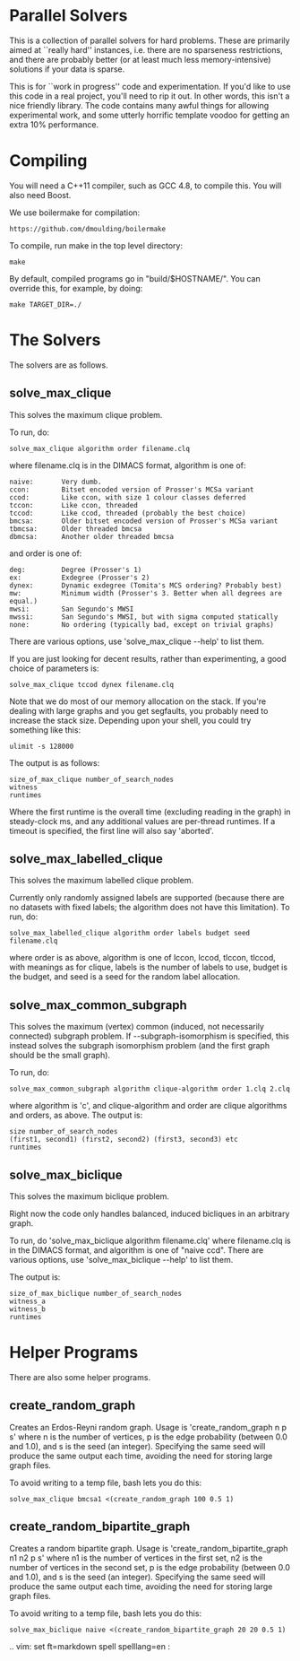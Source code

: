 Parallel Solvers
================

This is a collection of parallel solvers for hard problems. These are primarily
aimed at ``really hard'' instances, i.e. there are no sparseness restrictions,
and there are probably better (or at least much less memory-intensive)
solutions if your data is sparse.

This is for ``work in progress'' code and experimentation. If you'd like to use
this code in a real project, you'll need to rip it out. In other words, this
isn't a nice friendly library. The code contains many awful things for allowing
experimental work, and some utterly horrific template voodoo for getting an
extra 10% performance.

Compiling
=========

You will need a C++11 compiler, such as GCC 4.8, to compile this. You will also
need Boost.

We use boilermake for compilation:

    https://github.com/dmoulding/boilermake

To compile, run make in the top level directory:

    make

By default, compiled programs go in "build/$HOSTNAME/". You can override this,
for example, by doing:

    make TARGET_DIR=./

The Solvers
===========

The solvers are as follows.

solve_max_clique
----------------

This solves the maximum clique problem.

To run, do:

    solve_max_clique algorithm order filename.clq

where filename.clq is in the DIMACS format, algorithm is one of:

    naive:       Very dumb.
    ccon:        Bitset encoded version of Prosser's MCSa variant
    ccod:        Like ccon, with size 1 colour classes deferred
    tccon:       Like ccon, threaded
    tccod:       Like ccod, threaded (probably the best choice)
    bmcsa:       Older bitset encoded version of Prosser's MCSa variant
    tbmcsa:      Older threaded bmcsa
    dbmcsa:      Another older threaded bmcsa

and order is one of:

    deg:         Degree (Prosser's 1)
    ex:          Exdegree (Prosser's 2)
    dynex:       Dynamic exdegree (Tomita's MCS ordering? Probably best)
    mw:          Minimum width (Prosser's 3. Better when all degrees are equal.)
    mwsi:        San Segundo's MWSI
    mwssi:       San Segundo's MWSI, but with sigma computed statically
    none:        No ordering (typically bad, except on trivial graphs)

There are various options, use 'solve_max_clique --help' to list them.

If you are just looking for decent results, rather than experimenting, a good
choice of parameters is:

    solve_max_clique tccod dynex filename.clq

Note that we do most of our memory allocation on the stack. If you're dealing
with large graphs and you get segfaults, you probably need to increase the
stack size. Depending upon your shell, you could try something like this:

    ulimit -s 128000

The output is as follows:

    size_of_max_clique number_of_search_nodes
    witness
    runtimes

Where the first runtime is the overall time (excluding reading in the graph) in
steady-clock ms, and any additional values are per-thread runtimes. If a
timeout is specified, the first line will also say 'aborted'.

solve_max_labelled_clique
-------------------------

This solves the maximum labelled clique problem.

Currently only randomly assigned labels are supported (because there are no
datasets with fixed labels; the algorithm does not have this limitation). To
run, do:

    solve_max_labelled_clique algorithm order labels budget seed filename.clq

where order is as above, algorithm is one of lccon, lccod, tlccon, tlccod, with
meanings as for clique, labels is the number of labels to use, budget is the
budget, and seed is a seed for the random label allocation.

solve_max_common_subgraph
-------------------------

This solves the maximum (vertex) common (induced, not necessarily connected)
subgraph problem. If --subgraph-isomorphism is specified, this instead solves
the subgraph isomorphism problem (and the first graph should be the small
graph).

To run, do:

    solve_max_common_subgraph algorithm clique-algorithm order 1.clq 2.clq

where algorithm is 'c', and clique-algorithm and order are clique algorithms
and orders, as above. The output is:

    size number_of_search_nodes
    (first1, second1) (first2, second2) (first3, second3) etc
    runtimes

solve_max_biclique
------------------

This solves the maximum biclique problem.

Right now the code only handles balanced, induced bicliques in an arbitrary
graph.

To run, do 'solve_max_biclique algorithm filename.clq' where filename.clq is in
the DIMACS format, and algorithm is one of "naive ccd". There are various
options, use 'solve_max_biclique --help' to list them.

The output is:

    size_of_max_biclique number_of_search_nodes
    witness_a
    witness_b
    runtimes

Helper Programs
===============

There are also some helper programs.

create_random_graph
-------------------

Creates an Erdos-Reyni random graph. Usage is 'create_random_graph n p s'
where n is the number of vertices, p is the edge probability (between 0.0 and
1.0), and s is the seed (an integer). Specifying the same seed will produce the
same output each time, avoiding the need for storing large graph files.

To avoid writing to a temp file, bash lets you do this:

    solve_max_clique bmcsa1 <(create_random_graph 100 0.5 1)

create_random_bipartite_graph
-----------------------------

Creates a random bipartite graph. Usage is 'create_random_bipartite_graph n1
n2 p s' where n1 is the number of vertices in the first set, n2 is the number
of vertices in the second set, p is the edge probability (between 0.0 and 1.0),
and s is the seed (an integer). Specifying the same seed will produce the same
output each time, avoiding the need for storing large graph files.

To avoid writing to a temp file, bash lets you do this:

    solve_max_biclique naive <(create_random_bipartite_graph 20 20 0.5 1)

.. vim: set ft=markdown spell spelllang=en :

